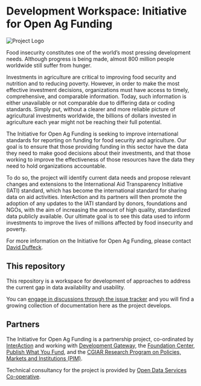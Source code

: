 # Development Workspace: Initiative for Open Ag Funding

![Project Logo](https://avatars1.githubusercontent.com/u/19473827)

Food insecurity constitutes one of the world’s most pressing development needs. Although progress is being made, almost 800 million people worldwide still suffer from hunger.

Investments in agriculture are critical to improving food security and nutrition and to reducing poverty. However, in order to make the most effective investment decisions, organizations must have access to timely, comprehensive, and comparable information. Today, such information is either unavailable or not comparable due to differing data or coding standards. Simply put, without a clearer and more reliable picture of agricultural investments worldwide, the billions of dollars invested in agriculture each year might not be reaching their full potential.

The Initiative for Open Ag Funding is seeking to improve international standards for reporting on funding for food security and agriculture. Our goal is to ensure that those providing funding in this sector have the data they need to make good decisions about their investments, and that those working to improve the effectiveness of those resources have the data they need to hold organizations accountable.

To do so, the project will identify current data needs and propose relevant changes and extensions to the International Aid Transparency Initiative (IATI) standard, which has become the international standard for sharing data on aid activities. InterAction and its partners will then promote the adoption of any updates to the IATI standard by donors, foundations and NGOs, with the aim of increasing the amount of high quality, standardized data publicly available. Our ultimate goal is to see this data used to inform investments to improve the lives of millions affected by food insecurity and poverty. 

For more information on the Initiative for Open Ag Funding, please contact [David Duffeck](dduffeck@interaction.org).


## This repository

This repository is a workspace for development of approaches to address the current gap in data availability and usability.

You can [engage in discussions through the issue tracker](https://github.com/OpenAgFunding/development/issues) and you will find a growing collection of documentation here as the project develops. 

## Partners

The Initiative for Open Ag Funding is a partnership project, co-ordinated by [InterAction](http://www.interaction.org) and working with [Development Gateway](http://www.developmentgateway.org/), the [Foundation Center](http://foundationcenter.org/), [Publish What You Fund](http://www.publishwhatyoufund.org/), and the [CGIAR Research Program on Policies, Markets and Institutions (PIM)](http://www.pim.cgiar.org/).

Technical consultancy for the project is provided by [Open Data Services Co-operative](http://www.opendataservices.coop).
